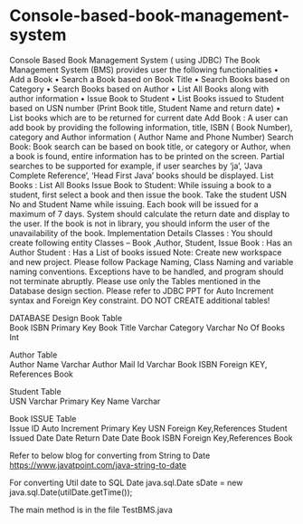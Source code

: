 # Console-based-book-management-system
Console Based Book Management System ( using JDBC)
The Book Management System (BMS) provides user the following functionalities
•	Add a Book
•	Search a Book based on Book Title
•	Search Books based on Category
•	Search Books based on Author
•	List All Books along with author information
•	Issue Book to Student
•	List Books issued to Student  based on USN number (Print Book title, Student Name and return date) 
•	List books which are to be returned for current date
Add Book : A user can add book by providing the following information, title, ISBN ( Book Number), category and Author information ( Author Name and Phone Number)
Search Book: Book search can be based on book title, or category or Author, when a book is found, entire information has to be printed on the screen. Partial searches to be supported for example, if user searches by ‘ja’,  ‘Java Complete Reference’, ‘Head First Java’ books should be displayed.
List Books : List All Books
Issue Book to Student:  While issuing a book to a student, first select a book and then issue the book. Take the student USN No and Student Name while issuing. Each book will be issued for a maximum of 7 days. System should calculate the return date and display to the user. If the book is not in library, you should inform the user of the unavailability of the book.
Implementation Details
Classes : You should create following entity Classes – Book ,Author, Student, Issue
Book : Has an Author
Student : Has a List of books issued 
Note: Create new workspace and new project. Please follow Package Naming, Class Naming and variable naming conventions. Exceptions have to be handled, and program should not terminate abruptly. 
Please use only the Tables mentioned in the Database design section. Please refer to JDBC PPT for Auto Increment syntax and Foreign Key constraint. DO NOT CREATE additional tables!

DATABASE Design
Book Table	 
Book ISBN	Primary Key
Book Title	Varchar
Category	Varchar
No Of Books	Int

Author Table	 
Author Name	Varchar
Author Mail Id	Varchar
Book ISBN	Foreign KEY, References Book

Student Table	 
USN	Varchar Primary Key
Name	Varchar

Book ISSUE Table	 
Issue ID	Auto Increment Primary Key
USN	Foreign Key,References Student
Issued Date	Date
Return Date	Date
Book ISBN	Foreign Key,References Book 

Refer to below blog for converting from String to Date
https://www.javatpoint.com/java-string-to-date

For converting Util date to SQL Date 
java.sql.Date sDate = new java.sql.Date(utilDate.getTime());



The main method is in the file TestBMS.java
